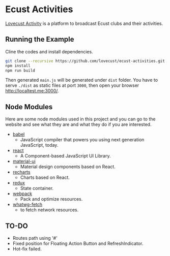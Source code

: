# Ecust Activities

<!-- > Created by Fisher at 22:38 on 2017-01-17. -->

[Lovecust Activity][website-activities-lovecust-com] is a platform to broadcast Ecust clubs and their activities.

## Running the Example

Cline the codes and install dependencies.

```bash
git clone --recursive https://github.com/lovecust/ecust-activities.git
npm install
npm run build
```

Then generated `main.js` will be generated under `dist` folder.
You have to serve `./dist` as static files at port `3000`, then open your browser http://localtest.me:3000/.

## Node Modules

Here are some node modules used in this project and you can go to the website and see what they are and what they do if you are interested.

- [babel][Website-babeljs-io]
	- JavaScript compiler that powers you using next generation JavaScript, today.
- [react][website-facebook-github-io-react]
	- A Component-based JavaScript UI Library.
- [material-ui][website-material-ui-com]
	- Material design components based on React.
- [recharts][website-recharts-org]
	- Charts based on React.
- [redux][website-redux-js-org]
	- State container.
- [webpack][website-webpack-js-org]
	- Pack and optimize resources.
- [whatwg-fetch][github-fetch]
	- to fetch network resources.
	
## TO-DO

- Routes path using '#'
- Fixed position for Floating Action Button and RefreshIndicator.
- Hot-fix failed.

[github-fetch]: https://github.com/github/fetch "github: fetch"
[github-preact]: https://github.com/developit/preact/ "github: preact"
[website-activities-lovecust-com]: http://activities.lovecust.com/ "Ecust Activities"
[website-material-ui-com]: http://material-ui.com/ "Website: Material UI"
[website-recharts-org]: http://recharts.org/ "Website: Recharts"
[website-redux-js-org]: http://redux.js.org/ "Website: Redux"
[website-webpack-js-org]: https://webpack.js.org/
[website-facebook-github-io-react]: https://facebook.github.io/react/ "Website: React"
[Website-babeljs-io]: http://babeljs.io/ "Website: Babel.js"

